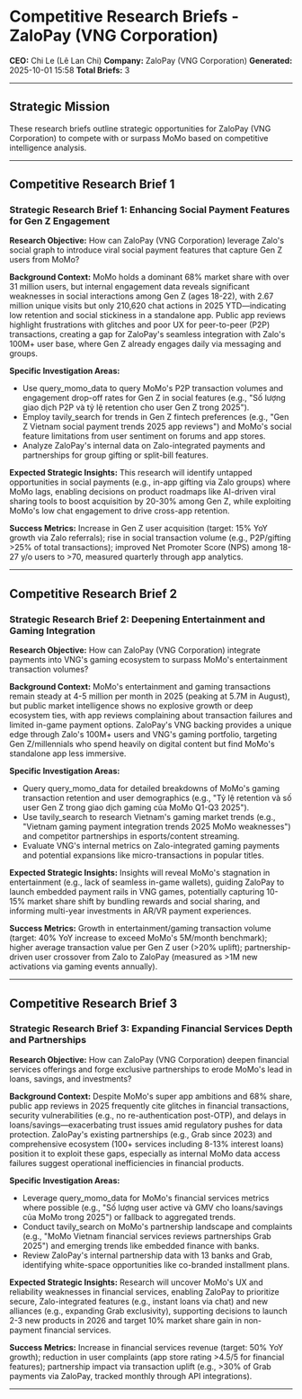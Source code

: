 # Competitive Research Briefs - ZaloPay (VNG Corporation)

**CEO:** Chi Le (Lê Lan Chi)
**Company:** ZaloPay (VNG Corporation)
**Generated:** 2025-10-01 15:58
**Total Briefs:** 3

---

## Strategic Mission

These research briefs outline strategic opportunities for ZaloPay (VNG Corporation) to compete with or surpass MoMo based on competitive intelligence analysis.

---

## Competitive Research Brief 1

### Strategic Research Brief 1: Enhancing Social Payment Features for Gen Z Engagement

**Research Objective:** How can ZaloPay (VNG Corporation) leverage Zalo's social graph to introduce viral social payment features that capture Gen Z users from MoMo?

**Background Context:** MoMo holds a dominant 68% market share with over 31 million users, but internal engagement data reveals significant weaknesses in social interactions among Gen Z (ages 18-22), with 2.67 million unique visits but only 210,620 chat actions in 2025 YTD—indicating low retention and social stickiness in a standalone app. Public app reviews highlight frustrations with glitches and poor UX for peer-to-peer (P2P) transactions, creating a gap for ZaloPay's seamless integration with Zalo's 100M+ user base, where Gen Z already engages daily via messaging and groups.

**Specific Investigation Areas:** 
- Use query_momo_data to query MoMo's P2P transaction volumes and engagement drop-off rates for Gen Z in social features (e.g., "Số lượng giao dịch P2P và tỷ lệ retention cho user Gen Z trong 2025").
- Employ tavily_search for trends in Gen Z fintech preferences (e.g., "Gen Z Vietnam social payment trends 2025 app reviews") and MoMo's social feature limitations from user sentiment on forums and app stores.
- Analyze ZaloPay's internal data on Zalo-integrated payments and partnerships for group gifting or split-bill features.

**Expected Strategic Insights:** This research will identify untapped opportunities in social payments (e.g., in-app gifting via Zalo groups) where MoMo lags, enabling decisions on product roadmaps like AI-driven viral sharing tools to boost acquisition by 20-30% among Gen Z, while exploiting MoMo's low chat engagement to drive cross-app retention.

**Success Metrics:** Increase in Gen Z user acquisition (target: 15% YoY growth via Zalo referrals); rise in social transaction volume (e.g., P2P/gifting >25% of total transactions); improved Net Promoter Score (NPS) among 18-27 y/o users to >70, measured quarterly through app analytics.

---

## Competitive Research Brief 2

### Strategic Research Brief 2: Deepening Entertainment and Gaming Integration

**Research Objective:** How can ZaloPay (VNG Corporation) integrate payments into VNG's gaming ecosystem to surpass MoMo's entertainment transaction volumes?

**Background Context:** MoMo's entertainment and gaming transactions remain steady at 4-5 million per month in 2025 (peaking at 5.7M in August), but public market intelligence shows no explosive growth or deep ecosystem ties, with app reviews complaining about transaction failures and limited in-game payment options. ZaloPay's VNG backing provides a unique edge through Zalo's 100M+ users and VNG's gaming portfolio, targeting Gen Z/millennials who spend heavily on digital content but find MoMo's standalone app less immersive.

**Specific Investigation Areas:** 
- Query query_momo_data for detailed breakdowns of MoMo's gaming transaction retention and user demographics (e.g., "Tỷ lệ retention và số user Gen Z trong giao dịch gaming của MoMo Q1-Q3 2025").
- Use tavily_search to research Vietnam's gaming market trends (e.g., "Vietnam gaming payment integration trends 2025 MoMo weaknesses") and competitor partnerships in esports/content streaming.
- Evaluate VNG's internal metrics on Zalo-integrated gaming payments and potential expansions like micro-transactions in popular titles.

**Expected Strategic Insights:** Insights will reveal MoMo's stagnation in entertainment (e.g., lack of seamless in-game wallets), guiding ZaloPay to launch embedded payment rails in VNG games, potentially capturing 10-15% market share shift by bundling rewards and social sharing, and informing multi-year investments in AR/VR payment experiences.

**Success Metrics:** Growth in entertainment/gaming transaction volume (target: 40% YoY increase to exceed MoMo's 5M/month benchmark); higher average transaction value per Gen Z user (>20% uplift); partnership-driven user crossover from Zalo to ZaloPay (measured as >1M new activations via gaming events annually).

---

## Competitive Research Brief 3

### Strategic Research Brief 3: Expanding Financial Services Depth and Partnerships

**Research Objective:** How can ZaloPay (VNG Corporation) deepen financial services offerings and forge exclusive partnerships to erode MoMo's lead in loans, savings, and investments?

**Background Context:** Despite MoMo's super app ambitions and 68% share, public app reviews in 2025 frequently cite glitches in financial transactions, security vulnerabilities (e.g., no re-authentication post-OTP), and delays in loans/savings—exacerbating trust issues amid regulatory pushes for data protection. ZaloPay's existing partnerships (e.g., Grab since 2023) and comprehensive ecosystem (100+ services including 8-13% interest loans) position it to exploit these gaps, especially as internal MoMo data access failures suggest operational inefficiencies in financial products.

**Specific Investigation Areas:** 
- Leverage query_momo_data for MoMo's financial services metrics where possible (e.g., "Số lượng user active và GMV cho loans/savings của MoMo trong 2025") or fallback to aggregated trends.
- Conduct tavily_search on MoMo's partnership landscape and complaints (e.g., "MoMo Vietnam financial services reviews partnerships Grab 2025") and emerging trends like embedded finance with banks.
- Review ZaloPay's internal partnership data with 13 banks and Grab, identifying white-space opportunities like co-branded installment plans.

**Expected Strategic Insights:** Research will uncover MoMo's UX and reliability weaknesses in financial services, enabling ZaloPay to prioritize secure, Zalo-integrated features (e.g., instant loans via chat) and new alliances (e.g., expanding Grab exclusivity), supporting decisions to launch 2-3 new products in 2026 and target 10% market share gain in non-payment financial services.

**Success Metrics:** Increase in financial services revenue (target: 50% YoY growth); reduction in user complaints (app store rating >4.5/5 for financial features); partnership impact via transaction uplift (e.g., >30% of Grab payments via ZaloPay, tracked monthly through API integrations).

---

